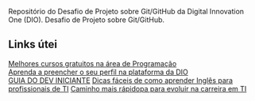 Repositório  do Desafio de Projeto sobre Git/GitHub da Digital Innovation One (DIO).
Desafio de Projeto sobre Git/GitHub.

## Links útei
[Melhores cursos gratuitos  na área de Programação](https://www.dio.me/)<br/>
[Aprenda a preencher o seu perfil na plataforma da DIO](https://www.youtube.com/watch?v=Ifbimaghf80&t=500s) <br/>
[GUIA DO DEV INICIANTE](https://www.youtube.com/watch?v=D9Zk2YKBOl8)
[Dicas fáceis de como aprender Inglês para profissionais de TI](https://www.youtube.com/watch?v=YjOxMT0DOgU)
[Caminho mais rápidopa para evoluir na carreira em TI](https://www.youtube.com/watch?v=-Q6dU7qgJB0)


